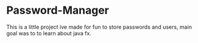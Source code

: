 # Password-Manager

This is a little project ive made for fun to store passwords and users, main goal was to to learn about java fx.
